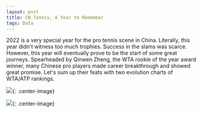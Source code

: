 ```yaml
---
layout: post
title: CN Tennis, A Year to Remember
tags: Data
---
```


2022 is a very special year for the pro tennis scene in China. Literally, this year didn't witness too much trophies. Success in the slams was scarce. However, this year will eventually prove to be the start of some great journeys. Spearheaded by Qinwen Zheng, the WTA rookie of the year award winner, many Chinese pro players made career breakthrough and showed great promise. Let's sum up their feats with two evolution charts of WTA/ATP rankings.

![](https://jiaxi-github-pages-photohost.oss-cn-beijing.aliyuncs.com/pyreneesalpaca/images/2023-01-07-wta-vertical.png){: .center-image}

![](https://jiaxi-github-pages-photohost.oss-cn-beijing.aliyuncs.com/pyreneesalpaca/images/2023-01-07-atp-vertical.png){: .center-image}

